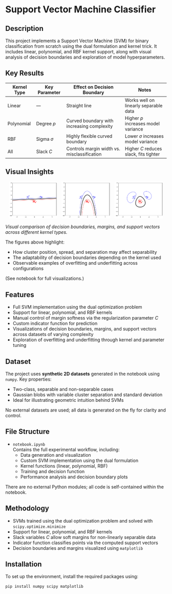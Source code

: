 # Support Vector Machine Classifier

## Description

This project implements a Support Vector Machine (SVM) for binary classification from scratch using the dual formulation and kernel trick. It includes linear, polynomial, and RBF kernel support, along with visual analysis of decision boundaries and exploration of model hyperparameters.

## Key Results

| Kernel Type  | Key Parameter  | Effect on Decision Boundary            | Notes                                  |
|--------------|----------------|----------------------------------------|----------------------------------------|
| Linear       | —              | Straight line                          | Works well on linearly separable data  |
| Polynomial   | Degree $p$     | Curved boundary with increasing complexity | Higher $p$ increases model variance     |
| RBF          | Sigma $\sigma$      | Highly flexible curved boundary        | Lower $\sigma$ increases model variance     |
| All          | Slack $C$      | Controls margin width vs. misclassification | Higher $C$ reduces slack, fits tighter |

## Visual Insights

<p align="center">
  <img src="figures/lin.png" alt="Linear Kernel" width="30%" style="margin-right: 10px;">
  <img src="figures/poly.png" alt="Polynomial Kernel" width="30%" style="margin-right: 10px;">
  <img src="figures/rbf.png" alt="RBF Kernel" width="30%">
</p>

*Visual comparison of decision boundaries, margins, and support vectors across different kernel types.*

The figures above highlight:
- How cluster position, spread, and separation may affect separability
- The adaptability of decision boundaries depending on the kernel used
- Observable examples of overfitting and underfitting across configurations

(See notebook for full visualizations.)

## Features

- Full SVM implementation using the dual optimization problem
- Support for linear, polynomial, and RBF kernels
- Manual control of margin softness via the regularization parameter $C$
- Custom indicator function for prediction
- Visualizations of decision boundaries, margins, and support vectors across datasets of varying complexity
- Exploration of overfitting and underfitting through kernel and parameter tuning

## Dataset

The project uses **synthetic 2D datasets** generated in the notebook using `numpy`. Key properties:
- Two-class, separable and non-separable cases
- Gaussian blobs with variable cluster separation and standard deviation
- Ideal for illustrating geometric intuition behind SVMs

No external datasets are used; all data is generated on the fly for clarity and control.

## File Structure

- `notebook.ipynb`  
  Contains the full experimental workflow, including:
  - Data generation and visualization
  - Custom SVM implementation using the dual formulation
  - Kernel functions (linear, polynomial, RBF)
  - Training and decision function
  - Performance analysis and decision boundary plots

There are no external Python modules; all code is self-contained within the notebook.

## Methodology

- SVMs trained using the dual optimization problem and solved with `scipy.optimize.minimize`
- Support for linear, polynomial, and RBF kernels
- Slack variables $C$ allow soft margins for non-linearly separable data
- Indicator function classifies points via the computed support vectors
- Decision boundaries and margins visualized using `matplotlib`


## Installation

To set up the environment, install the required packages using:

```bash
pip install numpy scipy matplotlib